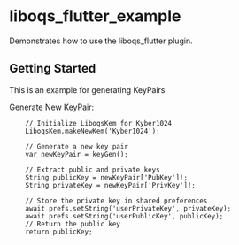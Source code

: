 # liboqs_flutter_example

Demonstrates how to use the liboqs_flutter plugin.

## Getting Started

This is an example for generating KeyPairs

Generate New KeyPair:
    
        // Initialize LiboqsKem for Kyber1024
        LiboqsKem.makeNewKem('Kyber1024');
    
        // Generate a new key pair
        var newKeyPair = keyGen();
    
        // Extract public and private keys
        String publicKey = newKeyPair['PubKey']!;
        String privateKey = newKeyPair['PrivKey']!;
    
        // Store the private key in shared preferences
        await prefs.setString('userPrivateKey', privateKey);
        await prefs.setString('userPublicKey', publicKey);
        // Return the public key
        return publicKey;

